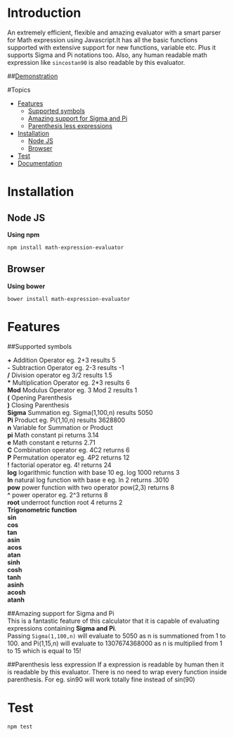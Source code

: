 

# Introduction
An extremely efficient, flexible and amazing evaluator with a smart parser for Math expression using Javascript.It has all the basic functions supported with extensive support for new functions, variable etc.
Plus it supports Sigma and Pi notations too. Also, any human readable math expression like `sincostan90` is also readable by this evaluator.

##[Demonstration](http://jsbin.com/qokime/edit?html,output)

#Topics

- [Features](#features)
    - [Supported symbols](#supported-symbols)
	- [Amazing support for Sigma and Pi](#amazing-support-for-sigma-and-pi)
	- [Parenthesis less expressions](#parenthesis-less-expression)
- [Installation](#installation)
    - [Node JS](#node-js)
    - [Browser](#browser)
- [Test](#test)
- [Documentation](http://ankit31894.github.io/math-expression-evaluator/)


# Installation
## Node JS
 **Using npm** 

    npm install math-expression-evaluator

## Browser
 **Using bower**

    bower install math-expression-evaluator
# Features  
##Supported symbols

 **+**   Addition Operator eg. 2+3 results 5  
 **-**   Subtraction Operator eg. 2-3 results -1  
 **/**   Division operator eg 3/2 results 1.5  
 **\***   Multiplication Operator eg. 2\*3 results 6  
 **Mod**   Modulus Operator eg. 3 Mod 2 results 1  
 **(**   Opening Parenthesis  
 **)**   Closing Parenthesis  
 **Sigma**   Summation eg. Sigma(1,100,n) results 5050  
 **Pi**   Product eg. Pi(1,10,n) results 3628800  
 **n**   Variable for Summation or Product  
 **pi**   Math constant pi returns 3.14  
 **e**   Math constant e returns 2.71  
 **C**   Combination operator eg. 4C2 returns 6  
 **P**   Permutation operator eg. 4P2 returns 12  
 **!**   factorial operator eg. 4! returns 24  
 **log**   logarithmic function with base 10 eg. log 1000 returns 3  
 **ln**   natural log function with base e eg. ln 2 returns .3010  
 **pow**   power function with two operator pow(2,3) returns 8  
 **^**   power operator eg. 2^3 returns 8  
 **root**   underroot function root 4 returns 2  
**Trigonometric function**  
 **sin**  
 **cos**  
 **tan**  
 **asin**  
 **acos**  
 **atan**  
 **sinh**  
 **cosh**  
 **tanh**  
 **asinh**  
 **acosh**  
 **atanh**  

##Amazing support for Sigma and Pi  
This is a fantastic feature of this calculator that it is capable of evaluating expressions containing **Sigma and Pi**.  
Passing `Sigma(1,100,n)` will evaluate to 5050 as n is summationed from 1 to 100.
and Pi(1,15,n) will evaluate to 1307674368000 as n is multiplied from 1 to 15 which is equal to 15!

##Parenthesis less expression
If a expression is readable by human then it is readable by this evaluator. There is no need to wrap every function inside parenthesis.
For eg. sin90 will work totally fine instead of sin(90)

# Test  
    npm test